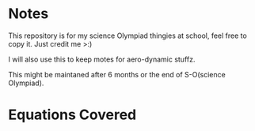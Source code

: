 # Notes
This repository is for my science Olympiad thingies at school, feel free to copy it. Just credit me >:)

I will also use this to keep motes for aero-dynamic stuffz.

This might be maintaned after 6 months or the end of S-O(science Olympiad).

# Equations Covered
